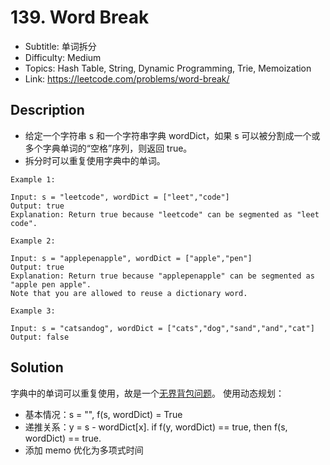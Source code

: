 # 139. Word Break

- Subtitle: 单词拆分
- Difficulty: Medium
- Topics: Hash Table, String, Dynamic Programming, Trie, Memoization
- Link: https://leetcode.com/problems/word-break/

## Description

- 给定一个字符串 s 和一个字符串字典 wordDict，如果 s 可以被分割成一个或多个字典单词的“空格”序列，则返回 true。
- 拆分时可以重复使用字典中的单词。

```shell
Example 1:

Input: s = "leetcode", wordDict = ["leet","code"]
Output: true
Explanation: Return true because "leetcode" can be segmented as "leet code".

Example 2:

Input: s = "applepenapple", wordDict = ["apple","pen"]
Output: true
Explanation: Return true because "applepenapple" can be segmented as "apple pen apple".
Note that you are allowed to reuse a dictionary word.

Example 3:

Input: s = "catsandog", wordDict = ["cats","dog","sand","and","cat"]
Output: false
```

## Solution

字典中的单词可以重复使用，故是一个[无界背包问题](https://zh.wikipedia.org/wiki/%E8%83%8C%E5%8C%85%E9%97%AE%E9%A2%98)。
使用动态规划：

- 基本情况：s = "", f(s, wordDict) = True
- 递推关系：y = s - wordDict[x]. if f(y, wordDict) == true, then f(s, wordDict) == true.
- 添加 memo 优化为多项式时间
